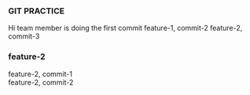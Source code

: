 ### GIT PRACTICE
Hi team member is doing the first commit
feature-1, commit-2
feature-2, commit-3

### feature-2
feature-2, commit-1 <br />
feature-2, commit-2 <br />

